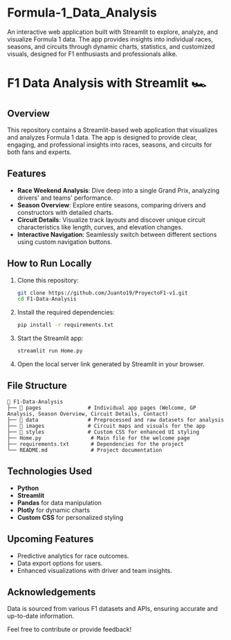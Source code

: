 # Formula-1_Data_Analysis
An interactive web application built with Streamlit to explore, analyze, and visualize Formula 1 data. The app provides insights into individual races, seasons, and circuits through dynamic charts, statistics, and customized visuals, designed for F1 enthusiasts and professionals alike.

# F1 Data Analysis with Streamlit 🏎️  

## Overview  
This repository contains a Streamlit-based web application that visualizes and analyzes Formula 1 data. The app is designed to provide clear, engaging, and professional insights into races, seasons, and circuits for both fans and experts.  

## Features  
- **Race Weekend Analysis**: Dive deep into a single Grand Prix, analyzing drivers' and teams' performance.  
- **Season Overview**: Explore entire seasons, comparing drivers and constructors with detailed charts.  
- **Circuit Details**: Visualize track layouts and discover unique circuit characteristics like length, curves, and elevation changes.  
- **Interactive Navigation**: Seamlessly switch between different sections using custom navigation buttons.  

## How to Run Locally  
1. Clone this repository:  
    ```bash
    git clone https://github.com/Juanto19/ProyectoF1-v1.git
    cd F1-Data-Analysis
    ```
2. Install the required dependencies:  
    ```bash
    pip install -r requirements.txt
    ```
3. Start the Streamlit app:  
    ```bash
    streamlit run Home.py
    ```
4. Open the local server link generated by Streamlit in your browser.

## File Structure  
```plaintext
📁 F1-Data-Analysis  
├── 📂 pages               # Individual app pages (Welcome, GP Analysis, Season Overview, Circuit Details, Contact)  
├── 📂 data                # Preprocessed and raw datasets for analysis  
├── 📂 images              # Circuit maps and visuals for the app  
├── 📂 styles              # Custom CSS for enhanced UI styling  
├── Home.py                # Main file for the welcome page  
├── requirements.txt       # Dependencies for the project  
└── README.md              # Project documentation  
```

## Technologies Used  
- **Python**
- **Streamlit**
- **Pandas** for data manipulation
- **Plotly** for dynamic charts
- **Custom CSS** for personalized styling

## Upcoming Features  
- Predictive analytics for race outcomes.
- Data export options for users.
- Enhanced visualizations with driver and team insights.

## Acknowledgements  
Data is sourced from various F1 datasets and APIs, ensuring accurate and up-to-date information.

Feel free to contribute or provide feedback!